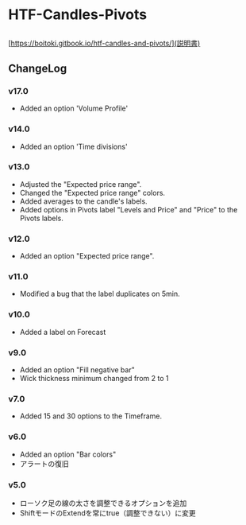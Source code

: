 # HTF-Candles-Pivots
##
[https://boitoki.gitbook.io/htf-candles-and-pivots/](説明書)

## ChangeLog
### v17.0
- Added an option 'Volume Profile'

### v14.0
- Added an option 'Time divisions'

### v13.0
- Adjusted the "Expected price range".
- Changed the "Expected price range" colors.
- Added averages to the candle's labels.
- Added options in Pivots label "Levels and Price" and "Price" to the Pivots labels.

### v12.0
- Added an option "Expected price range".

### v11.0
- Modified a bug that the label duplicates on 5min.

### v10.0
- Added a label on Forecast

### v9.0
- Added an option "Fill negative bar"
- Wick thickness minimum changed from 2 to 1

### v7.0
- Added 15 and 30 options to the Timeframe.

### v6.0
- Added an option "Bar colors"
- アラートの復旧

### v5.0
- ローソク足の線の太さを調整できるオプションを追加
- ShiftモードのExtendを常にtrue（調整できない）に変更
